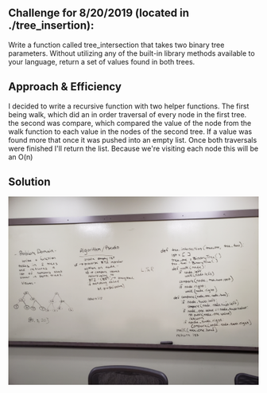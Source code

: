 ## Challenge for 8/20/2019 (located in ./tree_insertion):
Write a function called tree_intersection that takes two binary tree parameters.
Without utilizing any of the built-in library methods available to your language, return a set of values found in both trees.

## Approach & Efficiency
I decided to write a recursive function with two helper functions. The first being walk, which did an in order traversal of every node in the first tree. the second was compare, which compared the value of the node from the walk function to each value in the nodes of the second tree. If a value was found more that once it was pushed into an empty list. Once both traversals were finished I'll return the list. Because we're visiting each node this will be an O(n)


## Solution
![white boarding tree_intersection](https://github.com/ravewillow6383/data-structures-and-algorithms-python/blob/master/assets/tree_insertion.jpg)